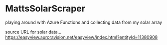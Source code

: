 # MattsSolarScraper
playing around with Azure Functions and collecting data from my solar array

source URL for solar data...
https://easyview.auroravision.net/easyview/index.html?entityId=11380908
